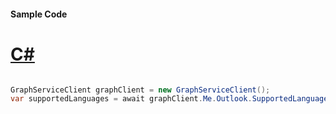 #### Sample Code
# [C#](#tab/Csharp)

```C#

GraphServiceClient graphClient = new GraphServiceClient();
var supportedLanguages = await graphClient.Me.Outlook.SupportedLanguages().Request().GetAsync();

```